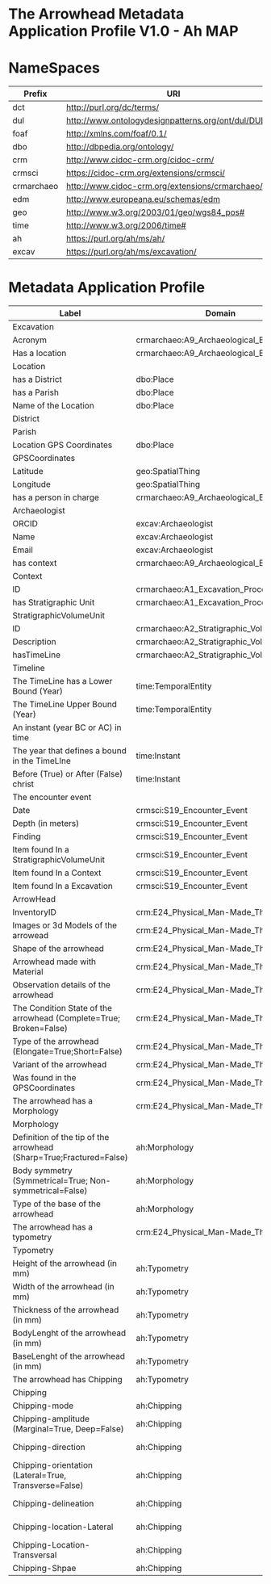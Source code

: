 # The Arrowhead Metadata Application Profile V1.0 - Ah MAP

# NameSpaces
| Prefix     | URI                                                   |
| ---------- | ----------------------------------------------------- |
| dct        | http://purl.org/dc/terms/                             |
| dul        | http://www.ontologydesignpatterns.org/ont/dul/DUL.owl |
| foaf       | http://xmlns.com/foaf/0.1/                            |
| dbo        | http://dbpedia.org/ontology/                          |
| crm        | http://www.cidoc-crm.org/cidoc-crm/                   |
| crmsci     | https://cidoc-crm.org/extensions/crmsci/              |
| crmarchaeo | http://www.cidoc-crm.org/extensions/crmarchaeo/       |
| edm        | http://www.europeana.eu/schemas/edm                   |
| geo        | http://www.w3.org/2003/01/geo/wgs84_pos#              |
| time       | http://www.w3.org/2006/time#                          |
| ah         | https://purl.org/ah/ms/ah/                            |
| excav      | https://purl.org/ah/ms/excavation/                    |

# Metadata Application Profile

| Label                                                               | Domain                                   | Range                                    | Vocabulary Term                          | Cardinality | VES                    |
|---------------------------------------------------------------------|------------------------------------------|------------------------------------------|------------------------------------------|-------------|------------------------|
| Excavation                                                          |                                          |                                          | crmarchaeo:A9_Archaeological_Excavation  |             |                        |
| Acronym                                                             | crmarchaeo:A9_Archaeological_Excavation  | xsd:Literal                              | dcterms:identifier                       | 1-1         |                        |
| Has a location                                                      | crmarchaeo:A9_Archaeological_Excavation  | dbo:Place                                | dul:hasLocation                          | 0-1         |                        |
| Location                                                            |                                          |                                          | dbo:Place                                |             |                        |
| has a District                                                      | dbo:Place                                | dbo:District                             | dbo:district                             | 0-1         |                        |
| has a Parish                                                        | dbo:Place                                | dbo:Parish                               | dbo:parish                               | 0-1         |                        |
| Name of the Location                                                | dbo:Place                                | xsd:Literal                              | dbo:informationName                      | 0-1         |                        |
| District                                                            |                                          |                                          | dbo:District                             |             |                        |
| Parish                                                              |                                          |                                          | dbo:Parish                               |             |                        |
| Location GPS Coordinates                                            | dbo:Place                                | geo:SpatialThing                         | excav:hasGPSCoordinates                  | 0-1         |                        |
| GPSCoordinates                                                      |                                          |                                          | geo:SpatialThing                         |             |                        |
| Latitude                                                            | geo:SpatialThing                         | xsd:decimal                              | geo:lat                                  | 0-1         |                        |
| Longitude                                                           | geo:SpatialThing                         | xsd:decimal                              | geo:long                                 | 0-1         |                        |
| has a person in charge                                              | crmarchaeo:A9_Archaeological_Excavation  | excav:Archaeologist                      | excav:hasPersonInCharge                  | 0-1         |                        |
| Archaeologist                                                       |                                          |                                          | excav:Archaeologist                      |             |                        |
| ORCID                                                               | excav:Archaeologist                      | xsd:anyURI                               | foaf:account                             | 1-1         |                        |
| Name                                                                | excav:Archaeologist                      | xsd:Literal                              | foaf:name                                | 0-1         |                        |
| Email                                                               | excav:Archaeologist                      | xsd:anyURI                               | foaf:mbox                                | 0-M         |                        |
| has context                                                         | crmarchaeo:A9_Archaeological_Excavation  | crmarchaeo:A1_Excavation_Processing_Unit | excav:hasContext                         | 1-M         |                        |
| Context                                                             |                                          |                                          | crmarchaeo:A1_Excavation_Processing_Unit |             |                        |
| ID                                                                  | crmarchaeo:A1_Excavation_Processing_Unit | xsd:Literal                              | dcterms:identifier                       | 1-1         |                        |
| has Stratigraphic Unit                                              | crmarchaeo:A1_Excavation_Processing_Unit | crmarchaeo:A2_Stratigraphic_Volume_Unit  | excav:hasSVU                             | 0-M         |                        |
| StratigraphicVolumeUnit                                             |                                          |                                          | crmarchaeo:A2_Stratigraphic_Volume_Unit  |             |                        |
| ID                                                                  | crmarchaeo:A2_Stratigraphic_Volume_Unit  | xsd:Literal                              | dcterms:identifier                       | 1-1         |                        |
| Description                                                         | crmarchaeo:A2_Stratigraphic_Volume_Unit  | xsd:Literal                              | dcterms:description                      | 0-1         |                        |
| hasTimeLine                                                         | crmarchaeo:A2_Stratigraphic_Volume_Unit  | time:TemporalEntity                      | excav:hasTimeLine                        | 0-1         |                        |
| Timeline                                                            |                                          |                                          | time:TemporalEntity                      | 0-1         |                        |
| The TimeLine has a Lower Bound (Year)                               | time:TemporalEntity                      | time:Instant                             | time:hasBeginning                        | 0-M         |                        |
| The TimeLine Upper Bound (Year)                                     | time:TemporalEntity                      | time:Instant                             | time:hasEnd                              | 0-M         |                        |
| An instant (year BC or AC) in time                                  |                                          |                                          | time:Instant                             |             |                        |
| The year that defines a bound in the TimeLIne                       | time:Instant                             | xsd:gYear                                | time:inXSDYear                           | 0-1         |                        |
| Before (True) or After (False) christ                               | time:Instant                             | xsd:boolean                              | excav:bc                                 | 0-1         |                        |
| The encounter event                                                 |                                          |                                          | crmsci:S19_Encounter_Event               |             |                        |
| Date                                                                | crmsci:S19_Encounter_Event               | xsd:Literal                              | dcterms:date                             | 0-1         |                        |
| Depth (in meters)                                                   | crmsci:S19_Encounter_Event               | xsd:decimal                              | dbo:depth                                | 0-1         |                        |
| Finding                                                             | crmsci:S19_Encounter_Event               | crm:E24_Physical_Man-Made_Thing          | crmsci:O19_encountered_object            | 0-M         |                        |
| Item found In a StratigraphicVolumeUnit                             | crmsci:S19_Encounter_Event               | StratigraphicVolumeUnit                  | excav:foundInSVU                         | 0-1         |                        |
| Item found In a Context                                             | crmsci:S19_Encounter_Event               | crmarchaeo:A1_Excavation_Processing_Unit | excav:foundInAContext                    | 0-1         |                        |
| Item found In a Excavation                                          | crmsci:S19_Encounter_Event               | crmarchaeo:A9_Archaeological_Excavation  | excav:foundInAExcavation                 | 0-1         |                        |
| ArrowHead                                                           |                                          |                                          | crm:E24_Physical_Man-Made_Thing          |             |                        |
| InventoryID                                                         | crm:E24_Physical_Man-Made_Thing          | xsd:xsd:Literal                          | dcterms:identifier                       | 1-1         |                        |
| Images or 3d Models of the arrowead                                 | crm:E24_Physical_Man-Made_Thing          | xsd:anyURI                               | edm:Webresource                          | 0-M         |                        |
| Shape of the arrowhead                                              | crm:E24_Physical_Man-Made_Thing          | xsd:anyURI                               | ah:shape                                 | 0-1         | AH-Shape               |
| Arrowhead made with Material                                        | crm:E24_Physical_Man-Made_Thing          | xsd:anyURI                               | crm:E57_Material                         | 0-1         | Getty Vocab AAT        |
| Observation details of the arrowhead                                | crm:E24_Physical_Man-Made_Thing          | xsd:Literal                              | dbo:Annotation                           | 0-M         |                        |
| The Condition State of the arrowhead (Complete=True; Broken=False)  | crm:E24_Physical_Man-Made_Thing          | xsd:boolean                              | crm:E3_Condition_State                   | 0-1         |                        |
| Type of the arrowhead (Elongate=True;Short=False)                   | crm:E24_Physical_Man-Made_Thing          | xsd:boolean                              | crm:E55_Type                             | 0-1         |                        |
| Variant of the arrowhead                                            | crm:E24_Physical_Man-Made_Thing          | xsd:anyURI                               | ah:variant                               | 0-1         | AH-Variant             |
| Was found in the GPSCoordinates                                     | crm:E24_Physical_Man-Made_Thing          | geo:SpatialThing                         | ah:foundInCoordinates                    | 0-1         |                        |
| The arrowhead has a Morphology                                      | crm:E24_Physical_Man-Made_Thing          | ah:Morphology                            | ah:hasMorphology                         | 0-1         |                        |
| Morphology                                                          |                                          |                                          | ah:Morphology                            |             |                        |
| Definition of the tip of the arrowhead (Sharp=True;Fractured=False) | ah:Morphology                            | xsd:boolean                              | ah:point                                 | 0-1         |                        |
| Body symmetry (Symmetrical=True; Non-symmetrical=False)             | ah:Morphology                            | xsd:boolean                              | ah:body                                  | 0-1         |                        |
| Type of the base of the arrowhead                                   | ah:Morphology                            | xsd:anyURI                               | ah:base                                  | 0-1         | AH-Base                |
| The arrowhead has a typometry                                       | crm:E24_Physical_Man-Made_Thing          | ah:Typometry                             | ah:hasTypometry                          | 0-1         |                        |
| Typometry                                                           |                                          |                                          | ah:Typometry                             | 0-1         |                        |
| Height of the arrowhead (in mm)                                     | ah:Typometry                             | xsd:decimal                              | crm:E54_Dimension                        | 0-1         |                        |
| Width  of the arrowhead (in mm)                                     | ah:Typometry                             | xsd:decimal                              | crm:E54_Dimension                        | 0-1         |                        |
| Thickness  of the arrowhead (in mm)                                 | ah:Typometry                             | xsd:decimal                              | crm:E54_Dimension                        | 0-1         |                        |
| BodyLenght  of the arrowhead (in mm)                                | ah:Typometry                             | xsd:decimal                              | crm:E54_Dimension                        | 0-1         |                        |
| BaseLenght  of the arrowhead (in mm)                                | ah:Typometry                             | xsd:decimal                              | crm:E54_Dimension                        | 0-1         |                        |
| The arrowhead has Chipping                                          | ah:Typometry                             | ah:Chipping                              | ah:hasChipping                           | 0-1         |                        |
| Chipping                                                            |                                          |                                          | ah:Chipping                              | 0-1         |                        |
| Chipping-mode                                                       | ah:Chipping                              | xsd:anyURI                               | ah:mode                                  | 0-1         | ah-chippingMode        |
| Chipping-amplitude (Marginal=True, Deep=False)                      | ah:Chipping                              | xsd:boolean                              | ah:amplitude                             | 0-1         |                        |
| Chipping-direction                                                  | ah:Chipping                              | xsd:anyURI                               | ah:direction                             | 0-1         | ah-chippingDirection   |
| Chipping-orientation (Lateral=True, Transverse=False)               | ah:Chipping                              | xsd:xsd:boolean                          | ah:orientation                           | 0-1         |                        |
| Chipping-delineation                                                | ah:Chipping                              | xsd:anyURI                               | ah:dileneation                           | 0-1         | ah-chippingDelineation |
| Chipping-location-Lateral                                           | ah:Chipping                              | xsd:anyURI                               | ah:chippinglocation-Lateral              | 0-3         | ah-chippingLocation    |
| Chipping-Location-Transversal                                       | ah:Chipping                              | xsd:anyURI                               | ah:chippingLocation-Transveral           | 0-3         | ah-chippingLocation    |
| Chipping-Shpae                                                      | ah:Chipping                              | xsd:anyURI                               | ah:chippingShape                         | 0-1         | ah-chippingShape       |


